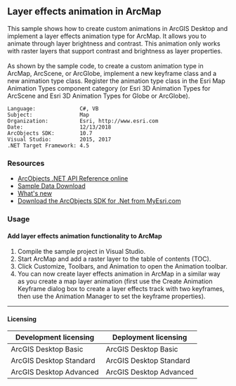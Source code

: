 ## Layer effects animation in ArcMap

  <div xmlns="http://www.w3.org/1999/xhtml">This sample shows how to create custom animations in ArcGIS Desktop and implement a layer effects animation type for ArcMap. It allows you to animate through layer brightness and contrast. This animation only works with raster layers that support contrast and brightness as layer properties. </div>
  <div xmlns="http://www.w3.org/1999/xhtml"> </div>
  <div xmlns="http://www.w3.org/1999/xhtml">As shown by the sample code, to create a custom animation type in ArcMap, ArcScene, or ArcGlobe, implement a new keyframe class and a new animation type class. Register the animation type class in the Esri Map Animation Types component category (or Esri 3D Animation Types for ArcScene and Esri 3D Animation Types for Globe or ArcGlobe).</div>  


<!-- TODO: Fill this section below with metadata about this sample-->
```
Language:              C#, VB
Subject:               Map
Organization:          Esri, http://www.esri.com
Date:                  12/13/2018
ArcObjects SDK:        10.7
Visual Studio:         2015, 2017
.NET Target Framework: 4.5
```

### Resources

* [ArcObjects .NET API Reference online](http://desktop.arcgis.com/en/arcobjects/latest/net/webframe.htm)  
* [Sample Data Download](../../releases)  
* [What's new](http://desktop.arcgis.com/en/arcobjects/latest/net/webframe.htm#91cabc68-2271-400a-8ff9-c7fb25108546.htm)  
* [Download the ArcObjects SDK for .Net from MyEsri.com](https://my.esri.com/)  

### Usage
#### Add layer effects animation functionality to ArcMap  
1. Compile the sample project in Visual Studio.  
1. Start ArcMap and add a raster layer to the table of contents (TOC).  
1. Click Customize, Toolbars, and Animation to open the Animation toolbar.  
1. You can now create layer effects animation in ArcMap in a similar way as you create a map layer animation (first use the Create Animation Keyframe dialog box to create a layer effects track with two keyframes, then use the Animation Manager to set the keyframe properties).  









---------------------------------

#### Licensing  
| Development licensing | Deployment licensing | 
| ------------- | ------------- | 
| ArcGIS Desktop Basic | ArcGIS Desktop Basic |  
| ArcGIS Desktop Standard | ArcGIS Desktop Standard |  
| ArcGIS Desktop Advanced | ArcGIS Desktop Advanced |  


